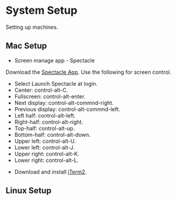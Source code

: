 # System Setup

Setting up machines.

## Mac Setup

* Screen manage app - Spectacle

Download the [Spectacle App](https://www.spectacleapp.com/). Use the following
for screen control.
  - Select Launch Spectacle at login.
  - Center: control-alt-C.
  - Fullscreen: control-alt-enter.
  - Next display: control-alt-commnd-right.
  - Previous display: control-alt-commnd-left.
  - Left half: control-alt-left.
  - Right-half: control-alt-right.
  - Top-half: control-alt-up.
  - Bottom-half: control-alt-down.
  - Upper left: control-alt-U.
  - Lower left: control-alt-J.
  - Upper right: control-alt-K.
  - Lower right: control-alt-L.

* Download and install [iTerm2](https://www.iterm2.com/).

## Linux Setup
